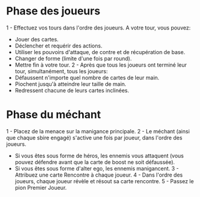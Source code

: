 # Phase des joueurs
1 - Effectuez vos tours dans l'ordre des joueurs. A votre tour, vous pouvez:
 - Jouer des cartes.
 - Déclencher et requérir des actions.
 - Utiliser les pouvoirs d'attaque, de contre et de récupération de base.
 - Changer de forme (limite d'une fois par round).
 - Mettre fin à votre tour.
2 - Après que tous les joueurs ont terminé leur tour, simultanément, tous les joueurs:
 - Défaussent n'importe quel nombre de cartes de leur main.
 - Piochent jusqu'à atteindre leur taille de main.
 - Redressent chacune de leurs cartes inclinées.
# Phase du méchant
1 - Placez de la menace sur la manigance principale.
2 - Le méchant (ainsi que chaque sbire engagé) s'active une fois par joueur, dans l'ordre des joueurs.
 - Si vous êtes sous forme de héros, les ennemis vous attaquent (vous pouvez défendre avant que la carte de boost ne soit défaussée).
 - Si vous êtes sous forme d'alter ego, les ennemis manigancent.
3 - Attribuez une carte Rencontre à chaque joueur.
4 - Dans l'ordre des joueurs, chaque joueur révèle et résout sa carte rencontre.
5 - Passez le pion Premier Joueur.